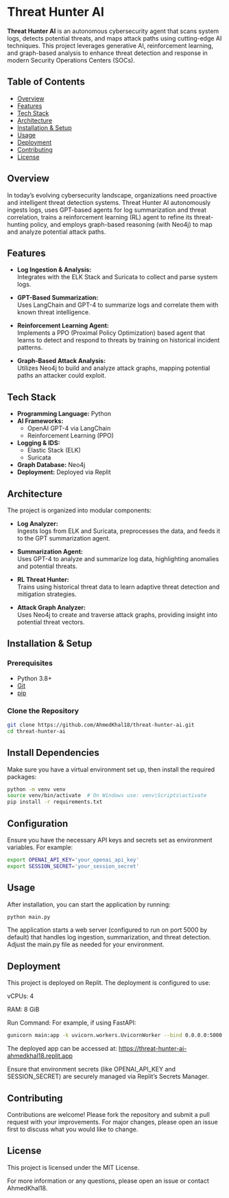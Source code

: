 # Threat Hunter AI

**Threat Hunter AI** is an autonomous cybersecurity agent that scans system logs, detects potential threats, and maps attack paths using cutting-edge AI techniques. This project leverages generative AI, reinforcement learning, and graph-based analysis to enhance threat detection and response in modern Security Operations Centers (SOCs).

## Table of Contents

- [Overview](#overview)
- [Features](#features)
- [Tech Stack](#tech-stack)
- [Architecture](#architecture)
- [Installation & Setup](#installation--setup)
- [Usage](#usage)
- [Deployment](#deployment)
- [Contributing](#contributing)
- [License](#license)

## Overview

In today’s evolving cybersecurity landscape, organizations need proactive and intelligent threat detection systems. Threat Hunter AI autonomously ingests logs, uses GPT-based agents for log summarization and threat correlation, trains a reinforcement learning (RL) agent to refine its threat-hunting policy, and employs graph-based reasoning (with Neo4j) to map and analyze potential attack paths.

## Features

- **Log Ingestion & Analysis:**  
  Integrates with the ELK Stack and Suricata to collect and parse system logs.

- **GPT-Based Summarization:**  
  Uses LangChain and GPT-4 to summarize logs and correlate them with known threat intelligence.

- **Reinforcement Learning Agent:**  
  Implements a PPO (Proximal Policy Optimization) based agent that learns to detect and respond to threats by training on historical incident patterns.

- **Graph-Based Attack Analysis:**  
  Utilizes Neo4j to build and analyze attack graphs, mapping potential paths an attacker could exploit.

## Tech Stack

- **Programming Language:** Python
- **AI Frameworks:**  
  - OpenAI GPT-4 via LangChain  
  - Reinforcement Learning (PPO)
- **Logging & IDS:**  
  - Elastic Stack (ELK)  
  - Suricata
- **Graph Database:** Neo4j
- **Deployment:** Deployed via Replit

## Architecture

The project is organized into modular components:

- **Log Analyzer:**  
  Ingests logs from ELK and Suricata, preprocesses the data, and feeds it to the GPT summarization agent.

- **Summarization Agent:**  
  Uses GPT-4 to analyze and summarize log data, highlighting anomalies and potential threats.

- **RL Threat Hunter:**  
  Trains using historical threat data to learn adaptive threat detection and mitigation strategies.

- **Attack Graph Analyzer:**  
  Uses Neo4j to create and traverse attack graphs, providing insight into potential threat vectors.

## Installation & Setup

### Prerequisites

- Python 3.8+
- [Git](https://git-scm.com/)
- [pip](https://pip.pypa.io/)

### Clone the Repository

```bash
git clone https://github.com/AhmedKhal18/threat-hunter-ai.git
cd threat-hunter-ai
```
## Install Dependencies
Make sure you have a virtual environment set up, then install the required packages:
```bash
python -m venv venv
source venv/bin/activate  # On Windows use: venv\Scripts\activate
pip install -r requirements.txt
```
## Configuration
Ensure you have the necessary API keys and secrets set as environment variables. For example:
```bash
export OPENAI_API_KEY='your_openai_api_key'
export SESSION_SECRET='your_session_secret'
```
## Usage
After installation, you can start the application by running:
```bash
python main.py
```
The application starts a web server (configured to run on port 5000 by default) that handles log ingestion, summarization, and threat detection. Adjust the main.py file as needed for your environment.

## Deployment
This project is deployed on Replit. The deployment is configured to use:

vCPUs: 4

RAM: 8 GiB

Run Command:
For example, if using FastAPI:
```bash
gunicorn main:app -k uvicorn.workers.UvicornWorker --bind 0.0.0.0:5000
```
The deployed app can be accessed at:
https://threat-hunter-ai-ahmedkhal18.replit.app

Ensure that environment secrets (like OPENAI_API_KEY and SESSION_SECRET) are securely managed via Replit’s Secrets Manager.

## Contributing
Contributions are welcome! Please fork the repository and submit a pull request with your improvements. For major changes, please open an issue first to discuss what you would like to change.

## License
This project is licensed under the MIT License.

For more information or any questions, please open an issue or contact AhmedKhal18.
